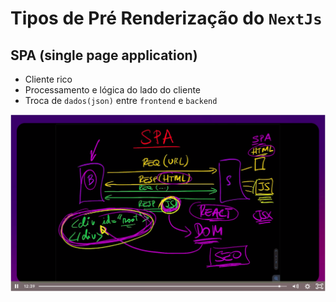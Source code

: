 # Tipos de Pré Renderização do `NextJs`

## SPA (single page application)

- Cliente rico
- Processamento e lógica do lado do cliente
- Troca de `dados(json)` entre `frontend` e `backend`

![Spa](/src/assets/img/spa.png)
